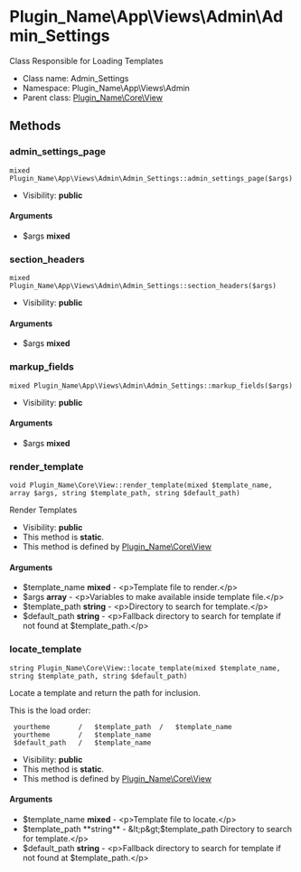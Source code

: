 Plugin_Name\App\Views\Admin\Admin_Settings
===============

Class Responsible for Loading Templates




* Class name: Admin_Settings
* Namespace: Plugin_Name\App\Views\Admin
* Parent class: [Plugin_Name\Core\View](Plugin_Name-Core-View.md)







Methods
-------


### admin_settings_page

    mixed Plugin_Name\App\Views\Admin\Admin_Settings::admin_settings_page($args)





* Visibility: **public**


#### Arguments
* $args **mixed**



### section_headers

    mixed Plugin_Name\App\Views\Admin\Admin_Settings::section_headers($args)





* Visibility: **public**


#### Arguments
* $args **mixed**



### markup_fields

    mixed Plugin_Name\App\Views\Admin\Admin_Settings::markup_fields($args)





* Visibility: **public**


#### Arguments
* $args **mixed**



### render_template

    void Plugin_Name\Core\View::render_template(mixed $template_name, array $args, string $template_path, string $default_path)

Render Templates



* Visibility: **public**
* This method is **static**.
* This method is defined by [Plugin_Name\Core\View](Plugin_Name-Core-View.md)


#### Arguments
* $template_name **mixed** - &lt;p&gt;Template file to render.&lt;/p&gt;
* $args **array** - &lt;p&gt;Variables to make available inside template file.&lt;/p&gt;
* $template_path **string** - &lt;p&gt;Directory to search for template.&lt;/p&gt;
* $default_path **string** - &lt;p&gt;Fallback directory to search for template if not found at $template_path.&lt;/p&gt;



### locate_template

    string Plugin_Name\Core\View::locate_template(mixed $template_name, string $template_path, string $default_path)

Locate a template and return the path for inclusion.

This is the load order:

     yourtheme       /   $template_path  /   $template_name
     yourtheme       /   $template_name
     $default_path   /   $template_name

* Visibility: **public**
* This method is **static**.
* This method is defined by [Plugin_Name\Core\View](Plugin_Name-Core-View.md)


#### Arguments
* $template_name **mixed** - &lt;p&gt;Template file to locate.&lt;/p&gt;
* $template_path **string** - &lt;p&gt;$template_path Directory to search for template.&lt;/p&gt;
* $default_path **string** - &lt;p&gt;Fallback directory to search for template if not found at $template_path.&lt;/p&gt;


